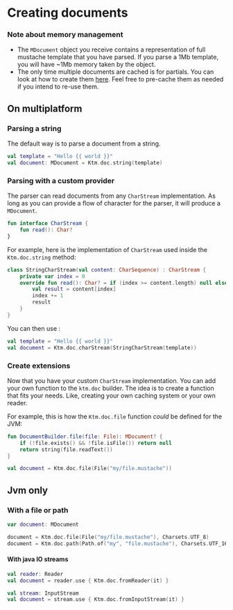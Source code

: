 # Creating documents

### Note about memory management

- The `MDocument` object you receive contains a representation of full mustache
  template that you have parsed. If you parse a 1Mb template, you will have ~1Mb
  memory taken by the object.
- The only time multiple documents are cached is for partials. You can look at how to
  create them [here](CreatePartials.md). Feel free to pre-cache them as needed if you
  intend to re-use them.

## On multiplatform

### Parsing a string

The default way is to parse a document from a string.

```kotlin
val template = "Hello {{ world }}"
val document: MDocument = Ktm.doc.string(template)
```

### Parsing with a custom provider

The parser can read documents from any `CharStream` implementation. As long as you
can provide a flow of character for the parser, it will produce a `MDocument`.

```kotlin
fun interface CharStream {
    fun read(): Char?
}
```

For example, here is the implementation of `CharStream` used inside
the `Ktm.doc.string` method:

```kotlin
class StringCharStream(val content: CharSequence) : CharStream {
    private var index = 0
    override fun read(): Char? = if (index >= content.length) null else {
        val result = content[index]
        index += 1
        result
    }
}
```

You can then use :

```kotlin
val template = "Hello {{ world }}"
val document = Ktm.doc.charStream(StringCharStream(template))
```

### Create extensions

Now that you have your custom `CharStream` implementation. You can add your own
function to the `ktm.doc` builder. The idea is to create a function that fits your
needs. Like, creating your own caching system or your own reader.

For example, this is how the `Ktm.doc.file` function *could* be defined for the JVM:

```kotlin
fun DocumentBuilder.file(file: File): MDocument? {
    if (!file.exists() && !file.isFile()) return null
    return string(file.readText())
}

val document = Ktm.doc.file(File("my/file.mustache"))
```

## Jvm only

### With a file or path

```kotlin
var document: MDocument

document = Ktm.doc.file(File("my/file.mustache"), Charsets.UTF_8)
document = Ktm.doc.path(Path.of("my", "file.mustache"), Charsets.UTF_16)
```

#### With java IO streams

```kotlin
val reader: Reader
val document = reader.use { Ktm.doc.fromReader(it) }
```

```kotlin
val stream: InputStream
val document = stream.use { Ktm.doc.fromInputStream(it) }
```